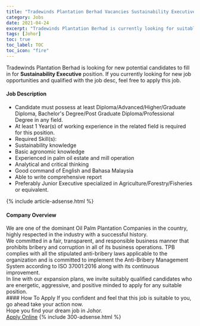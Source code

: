```yaml
---
title: "Tradewinds Plantation Berhad Vacancies Sustainability Executive" 
category: Jobs 
date: 2021-04-24 
excerpt: "Tradewinds Plantation Berhad is currently looking for suitable person to fill in the Sustainability Executive which based in Johor" 
tags: [Johor] 
toc: true 
toc_label: TOC 
toc_icon: "fire" 
--- 
```


<p>Tradewinds Plantation Berhad is looking for new potential candidates to fill in for <b>Sustainability Executive</b> position. If you currently looking for new job opportunities and qualified with the job desc, feel free to apply this job.
</p><div><div><h4>Job Description</h4></div><div><div><span><div><ul><li>Candidate must possess at least Diploma/Advanced/Higher/Graduate Diploma, Bachelor's Degree/Post Graduate Diploma/Professional Degree&#160;in any field.</li><li>At least 1&#160;Year(s) of working experience in the related field is required for this position.</li><li>Required Skill(s):</li><li>Sustainability knowledge</li><li>Basic agronomic knowledge</li><li>Experienced in palm oil estate and mill operation</li><li>Analytical and critical thinking</li><li>Good command of English and Bahasa Malaysia</li><li>Able to write comprehensive report</li><li>Preferably Junior Executive specialized in Agriculture/Forestry/Fisheries or equivalent.</li></ul></div></span></div></div></div> 
{% include article-adsense.html %} 
<div><div><h4>Company Overview</h4></div><div><div><span><div><div>We are one of the dominant Oil Palm Plantation Companies in the country, highly respected in the industry with a successful history.</div>
<div>We committed in a fair, transparent, and responsible business manner that prohibits bribery and corruption in all of its business operations. TPB complies with all the stipulated anti-bribery laws applicable to the organization and is committed to implement the Anti-Bribery Management System according to ISO 37001:2016 along with its continuous improvement.</div>
<div>In line with our expansion plans, we invite suitably qualified candidates who are energetic, aggressive, and positive minded to apply for any suitable position.&#160;</div></div></span></div></div></div> 
#### How To Apply 
If you confident and feel that this job is suitable to you, go ahead take your action now. <br/> 
Hope you find your dream job in Johor. <br/> 
<a href="https://www.jobstreet.com.my/en/job/sustainability-executive-4544194?jobId=jobstreet-my-job-4544194&" class="btn btn--info" target="_blank" rel="nofollow noopenner">Apply Online</a> 
{% include 300-adsense.html %} 